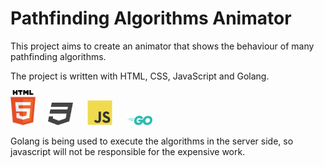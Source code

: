 # Pathfinding Algorithms Animator
This project aims to create an animator that shows the behaviour of many pathfinding algorithms.

The project is written with HTML, CSS, JavaScript and Golang.
<div float="left">
    <img src="readme_files/html.svg" width=40>&nbsp;&nbsp;&nbsp;&nbsp;
    <img src="readme_files/css.svg" width=40>
    &nbsp;&nbsp;&nbsp;&nbsp;
    <img src="readme_files/javascript.svg" width=40>
    &nbsp;&nbsp;&nbsp;&nbsp;
    <img src="readme_files/go.svg" width=40>
</div>

Golang is being used to execute the algorithms in the server side, so javascript will not be responsible for the expensive work.